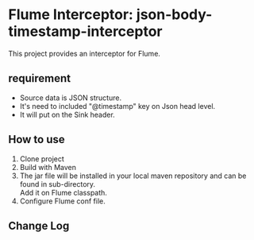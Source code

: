 # Flume Interceptor: json-body-timestamp-interceptor

This project provides an interceptor for Flume.

## requirement
  - Source data is JSON structure.
  - It's need to included "@timestamp" key on Json head level.
  - It will put on the Sink header.

## How to use
1. Clone project
2. Build with Maven
3. The jar file will be installed in your local maven repository and can be found in sub-directory.  
Add it on Flume classpath.
4. Configure Flume conf file.

## Change Log
